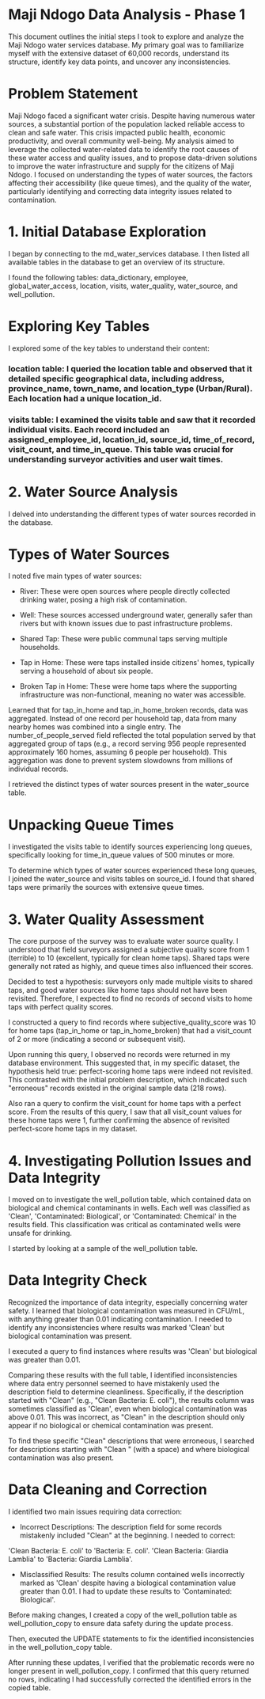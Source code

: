 # Maji Ndogo Data Analysis - Phase 1
This document outlines the initial steps I took to explore and analyze the Maji Ndogo water services database. My primary goal was to familiarize myself with the extensive dataset of 60,000 records, understand its structure, identify key data points, and uncover any inconsistencies.

# Problem Statement
Maji Ndogo faced a significant water crisis. Despite having numerous water sources, a substantial portion of the population lacked reliable access to clean and safe water. This crisis impacted public health, economic productivity, and overall community well-being. My analysis aimed to leverage the collected water-related data to identify the root causes of these water access and quality issues, and to propose data-driven solutions to improve the water infrastructure and supply for the citizens of Maji Ndogo. I focused on understanding the types of water sources, the factors affecting their accessibility (like queue times), and the quality of the water, particularly identifying and correcting data integrity issues related to contamination.


# 1. Initial Database Exploration
I began by connecting to the md_water_services database. I then listed all available tables in the database to get an overview of its structure.

I found the following tables: data_dictionary, employee, global_water_access, location, visits, water_quality, water_source, and well_pollution.

# Exploring Key Tables
I explored some of the key tables to understand their content:

### location table: I queried the location table and observed that it detailed specific geographical data, including address, province_name, town_name, and location_type (Urban/Rural). Each location had a unique location_id.

### visits table: I examined the visits table and saw that it recorded individual visits. Each record included an assigned_employee_id, location_id, source_id, time_of_record, visit_count, and time_in_queue. This table was crucial for understanding surveyor activities and user wait times.

# 2. Water Source Analysis
I delved into understanding the different types of water sources recorded in the database.

# Types of Water Sources
I noted five main types of water sources:

- River: These were open sources where people directly collected drinking water, posing a high risk of contamination.

- Well: These sources accessed underground water, generally safer than rivers but with known issues due to past infrastructure problems.

- Shared Tap: These were public communal taps serving multiple households.

- Tap in Home: These were taps installed inside citizens' homes, typically serving a household of about six people.

- Broken Tap in Home: These were home taps where the supporting infrastructure was non-functional, meaning no water was accessible.

Learned that for tap_in_home and tap_in_home_broken records, data was aggregated. Instead of one record per household tap, data from many nearby homes was combined into a single entry. The number_of_people_served field reflected the total population served by that aggregated group of taps (e.g., a record serving 956 people represented approximately 160 homes, assuming 6 people per household). This aggregation was done to prevent system slowdowns from millions of individual records.

I retrieved the distinct types of water sources present in the water_source table.

# Unpacking Queue Times
I investigated the visits table to identify sources experiencing long queues, specifically looking for time_in_queue values of 500 minutes or more.

To determine which types of water sources experienced these long queues, I joined the water_source and visits tables on source_id. I found that shared taps were primarily the sources with extensive queue times.

# 3. Water Quality Assessment
The core purpose of the survey was to evaluate water source quality. I understood that field surveyors assigned a subjective quality score from 1 (terrible) to 10 (excellent, typically for clean home taps). Shared taps were generally not rated as highly, and queue times also influenced their scores.

Decided to test a hypothesis: surveyors only made multiple visits to shared taps, and good water sources like home taps should not have been revisited. Therefore, I expected to find no records of second visits to home taps with perfect quality scores.

I constructed a query to find records where subjective_quality_score was 10 for home taps (tap_in_home or tap_in_home_broken) that had a visit_count of 2 or more (indicating a second or subsequent visit).

Upon running this query, I observed no records were returned in my database environment. This suggested that, in my specific dataset, the hypothesis held true: perfect-scoring home taps were indeed not revisited. This contrasted with the initial problem description, which indicated such "erroneous" records existed in the original sample data (218 rows).

Also ran a query to confirm the visit_count for home taps with a perfect score. From the results of this query, I saw that all visit_count values for these home taps were 1, further confirming the absence of revisited perfect-score home taps in my dataset.

# 4. Investigating Pollution Issues and Data Integrity
I moved on to investigate the well_pollution table, which contained data on biological and chemical contaminants in wells. Each well was classified as 'Clean', 'Contaminated: Biological', or 'Contaminated: Chemical' in the results field. This classification was critical as contaminated wells were unsafe for drinking.

I started by looking at a sample of the well_pollution table.

# Data Integrity Check
Recognized the importance of data integrity, especially concerning water safety. I learned that biological contamination was measured in CFU/mL, with anything greater than 0.01 indicating contamination. I needed to identify any inconsistencies where results was marked 'Clean' but biological contamination was present.

I executed a query to find instances where results was 'Clean' but biological was greater than 0.01.

Comparing these results with the full table, I identified inconsistencies where data entry personnel seemed to have mistakenly used the description field to determine cleanliness. Specifically, if the description started with "Clean" (e.g., "Clean Bacteria: E. coli"), the results column was sometimes classified as 'Clean', even when biological contamination was above 0.01. This was incorrect, as "Clean" in the description should only appear if no biological or chemical contamination was present.

To find these specific "Clean" descriptions that were erroneous, I searched for descriptions starting with "Clean " (with a space) and where biological contamination was also present.

# Data Cleaning and Correction
I identified two main issues requiring data correction:

- Incorrect Descriptions:
The description field for some records mistakenly included "Clean" at the beginning. I needed to correct:

'Clean Bacteria: E. coli' to 'Bacteria: E. coli'.
'Clean Bacteria: Giardia Lamblia' to 'Bacteria: Giardia Lamblia'.

- Misclassified Results:
The results column contained wells incorrectly marked as 'Clean' despite having a biological contamination value greater than 0.01. I had to update these results to 'Contaminated: Biological'.

Before making changes, I created a copy of the well_pollution table as well_pollution_copy to ensure data safety during the update process.

Then, executed the UPDATE statements to fix the identified inconsistencies in the well_pollution_copy table.

After running these updates, I verified that the problematic records were no longer present in well_pollution_copy. I confirmed that this query returned no rows, indicating I had successfully corrected the identified errors in the copied table.

